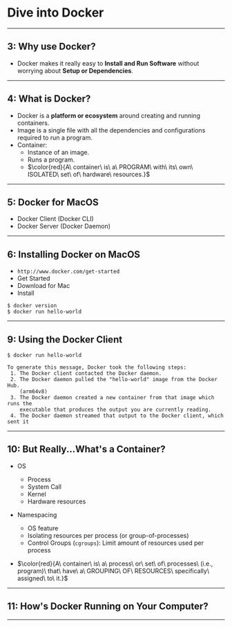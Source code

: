 # Dive into Docker

***

## 3: Why use Docker?

* Docker makes it really easy to **Install and Run Software** without worrying about **Setup or Dependencies**.

***

## 4: What is Docker?

* Docker is a **platform or ecosystem** around creating and running containers.
* Image is a single file with all the dependencies and configurations required to run a program.
* Container: 
  - Instance of an image. 
  - Runs a program. 
  - $\color{red}{A\ container\ is\ a\ PROGRAM\ with\ its\ own\ ISOLATED\ set\ of\ hardware\ resources.}$

***

## 5: Docker for MacOS

* Docker Client (Docker CLI) 
* Docker Server (Docker Daemon)

***

## 6: Installing Docker on MacOS

* `http://www.docker.com/get-started` 
* Get Started
* Download for Mac 
* Install

```
$ docker version
$ docker run hello-world
```

***

## 9: Using the Docker Client

```
$ docker run hello-world 
```

```
To generate this message, Docker took the following steps:
 1. The Docker client contacted the Docker daemon.
 2. The Docker daemon pulled the "hello-world" image from the Docker Hub.
    (arm64v8)
 3. The Docker daemon created a new container from that image which runs the
    executable that produces the output you are currently reading.
 4. The Docker daemon streamed that output to the Docker client, which sent it
```

***

## 10: But Really...What's a Container?

* OS
  - Process 
  - System Call 
  - Kernel 
  - Hardware resources

* Namespacing 
  - OS feature
  - Isolating resources per process (or group-of-processes)
  - Control Groups (`cgroups`): Limit amount of resources used per process
* $\color{red}{A\ container\ is\ a\ process\ or\ set\ of\ processes\ (i.e., program)\ that\ have\ a\ GROUPING\ OF\ RESOURCES\ specifically\ assigned\ to\ it.}$

***

## 11: How's Docker Running on Your Computer?

***
